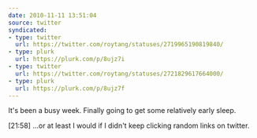 ```yaml
---
date: 2010-11-11 13:51:04
source: twitter
syndicated:
- type: twitter
  url: https://twitter.com/roytang/statuses/2719965190819840/
- type: plurk
  url: https://plurk.com/p/8ujz7i
- type: twitter
  url: https://twitter.com/roytang/statuses/2721829617664000/
- type: plurk
  url: https://plurk.com/p/8ujz7f  
---
```


It's been a busy week. Finally going to get some relatively early sleep.

[21:58] ...or at least I would if I didn't keep clicking random links on twitter.

